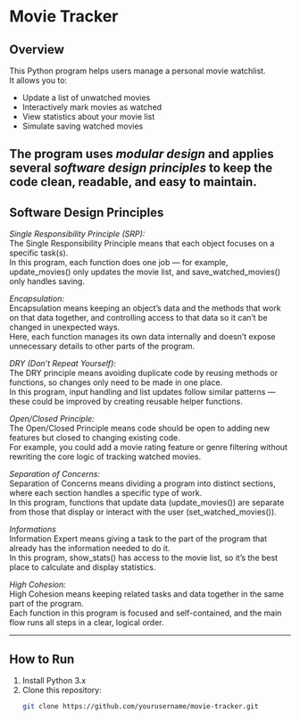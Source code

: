 # Movie Tracker

## Overview
This Python program helps users manage a personal movie watchlist.  
It allows you to:
- Update a list of unwatched movies
- Interactively mark movies as watched
- View statistics about your movie list
- Simulate saving watched movies

The program uses *modular design* and applies several *software design principles* to keep the code clean, readable, and easy to maintain.
---

## Software Design Principles

*Single Responsibility Principle (SRP):*  
The Single Responsibility Principle means that each object focuses on a specific task(s).  
In this program, each function does one job — for example, update_movies() only updates the movie list, and save_watched_movies() only handles saving.

*Encapsulation:*  
Encapsulation means keeping an object’s data and the methods that work on that data together, and controlling access to that data so it can’t be changed in unexpected ways.  
Here, each function manages its own data internally and doesn’t expose unnecessary details to other parts of the program.

*DRY (Don’t Repeat Yourself):*  
The DRY principle means avoiding duplicate code by reusing methods or functions, so changes only need to be made in one place.  
In this program, input handling and list updates follow similar patterns — these could be improved by creating reusable helper functions.

*Open/Closed Principle:*  
The Open/Closed Principle means code should be open to adding new features but closed to changing existing code.  
For example, you could add a movie rating feature or genre filtering without rewriting the core logic of tracking watched movies.

*Separation of Concerns:*  
Separation of Concerns means dividing a program into distinct sections, where each section handles a specific type of work.  
In this program, functions that update data (update_movies()) are separate from those that display or interact with the user (set_watched_movies()).

*Informations*  
Information Expert means giving a task to the part of the program that already has the information needed to do it.  
In this program, show_stats() has access to the movie list, so it’s the best place to calculate and display statistics.

*High Cohesion:*  
High Cohesion means keeping related tasks and data together in the same part of the program.  
Each function in this program is focused and self-contained, and the main flow runs all steps in a clear, logical order.

---

## How to Run
1. Install Python 3.x
2. Clone this repository:
   ```bash
   git clone https://github.com/yourusername/movie-tracker.git
